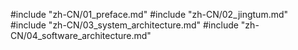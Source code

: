 #include "zh-CN/01_preface.md"
#include "zh-CN/02_jingtum.md"
#include "zh-CN/03_system_architecture.md"
#include "zh-CN/04_software_architecture.md"
